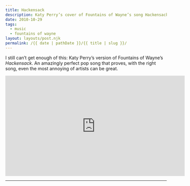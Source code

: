 ```yaml
---
title: Hackensack
description: Katy Perry’s cover of Fountains of Wayne’s song Hackensack.
date: 2010-10-29
tags: 
  - music
  - fountains of wayne
layout: layouts/post.njk
permalink: /{{ date | pathDate }}/{{ title | slug }}/
---
```


I still can’t get enough of this: Katy Perry’s version of Fountains of Wayne’s _Hackensack_. An amazingly perfect pop song that proves, with the right song, even the most annoying of artists can be great.

<iframe class="youtube-video" width="560" height="315" src="https://www.youtube.com/embed/RABdiwXR01s" title="YouTube video player" frameborder="0" allow="accelerometer; autoplay; clipboard-write; encrypted-media; gyroscope; picture-in-picture; web-share" allowfullscreen></iframe>

---
